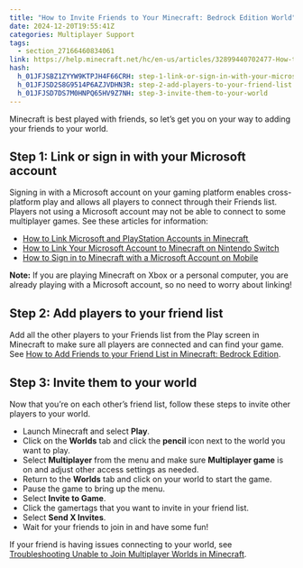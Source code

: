 ```yaml
---
title: "How to Invite Friends to Your Minecraft: Bedrock Edition World"
date: 2024-12-20T19:55:41Z
categories: Multiplayer Support
tags:
  - section_27166460834061
link: https://help.minecraft.net/hc/en-us/articles/32899440702477-How-to-Invite-Friends-to-Your-Minecraft-Bedrock-Edition-World
hash:
  h_01JFJSBZ1ZYYW9KTPJH4F66CRH: step-1-link-or-sign-in-with-your-microsoft-account
  h_01JFJSD2S8G9514P6AZJVDHN3R: step-2-add-players-to-your-friend-list
  h_01JFJSD7DS7M0HNPQ65HV9Z7NH: step-3-invite-them-to-your-world
---
```


Minecraft is best played with friends, so let’s get you on your way to adding your friends to your world.

## Step 1: Link or sign in with your Microsoft account

Signing in with a Microsoft account on your gaming platform enables cross-platform play and allows all players to connect through their Friends list. Players not using a Microsoft account may not be able to connect to some multiplayer games. See these articles for information:

- [How to Link Microsoft and PlayStation Accounts in Minecraft ](../Linking-Microsoft-Accounts/How-to-Link-Microsoft-and-PlayStation-Accounts-in-Minecraft.md)
- [How to Link Your Microsoft Account to Minecraft on Nintendo Switch](../Linking-Microsoft-Accounts/How-to-Link-Your-Microsoft-Account-to-Minecraft-on-Nintendo-Switch.md)
- [How to Sign in to Minecraft with a Microsoft Account on Mobile](../Linking-Microsoft-Accounts/How-to-Link-a-Microsoft-Account-to-Minecraft-on-Mobile.md)

**Note:** If you are playing Minecraft on Xbox or a personal computer, you are already playing with a Microsoft account, so no need to worry about linking!

## Step 2: Add players to your friend list

Add all the other players to your Friends list from the Play screen in Minecraft to make sure all players are connected and can find your game. See [How to Add Friends to your Friend List in Minecraft: Bedrock Edition](./How-to-Add-Friends-to-Your-Friend-List-in-Minecraft-Bedrock-Edition.md).

## Step 3: Invite them to your world

Now that you’re on each other’s friend list, follow these steps to invite other players to your world.

- Launch Minecraft and select **Play**.
- Click on the **Worlds** tab and click the **pencil** icon next to the world you want to play.
- Select **Multiplayer** from the menu and make sure **Multiplayer game** is on and adjust other access settings as needed.
- Return to the **Worlds** tab and click on your world to start the game.
- Pause the game to bring up the menu.
- Select **Invite to Game**.
- Click the gamertags that you want to invite in your friend list.
- Select **Send X Invites**.
- Wait for your friends to join in and have some fun!

If your friend is having issues connecting to your world, see [Troubleshooting Unable to Join Multiplayer Worlds in Minecraft](../Troubleshoot-Minecraft-Realms/Troubleshooting-Unable-to-Join-Multiplayer-Worlds-in-Minecraft.md).
